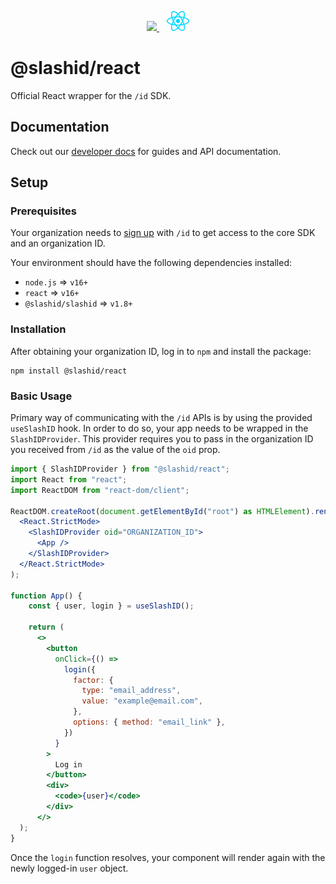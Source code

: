 <p align="center">
  <a href="https://slashid.dev/" target="_blank" align="center">
    <picture>
      <source media="(prefers-color-scheme: dark)" srcset="./../../slashid_logo-dark.svg">
      <img src="./../../slashid_logo-light.png" height="32">
    </picture>   
  </a>
  <a href="https://reactjs.org/" target="_blank" align="center" style="padding-left: 12px">
    <img src="./react.svg" height="32">
  </a>
  <br />
</p>

# @slashid/react

Official React wrapper for the `/id` SDK.

## Documentation

Check out our [developer docs](https://developer.slashid.dev/) for guides and API documentation.

## Setup

### Prerequisites

Your organization needs to [sign up](https://slashid.dev/request-access) with `/id` to get access to the core SDK and an organization ID.

Your environment should have the following dependencies installed:

- `node.js` => `v16+`
- `react` => `v16+`
- `@slashid/slashid` => `v1.8+`

### Installation

After obtaining your organization ID, log in to `npm` and install the package:

```
npm install @slashid/react
```

### Basic Usage

Primary way of communicating with the `/id` APIs is by using the provided `useSlashID` hook. In order to do so, your app needs to be wrapped in the `SlashIDProvider`. This provider requires you to pass in the organization ID you received from `/id` as the value of the `oid` prop.

```jsx
import { SlashIDProvider } from "@slashid/react";
import React from "react";
import ReactDOM from "react-dom/client";

ReactDOM.createRoot(document.getElementById("root") as HTMLElement).render(
  <React.StrictMode>
    <SlashIDProvider oid="ORGANIZATION_ID">
      <App />
    </SlashIDProvider>
  </React.StrictMode>
);

function App() {
    const { user, login } = useSlashID();

    return (
      <>
        <button
          onClick={() =>
            login({
              factor: {
                type: "email_address",
                value: "example@email.com",
              },
              options: { method: "email_link" },
            })
          }
        >
          Log in
        </button>
        <div>
          <code>{user}</code>
        </div>
      </>
  );
}
```

Once the `login` function resolves, your component will render again with the newly logged-in `user` object.
